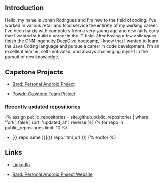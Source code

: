 ## Introduction

Hello, my name is Jonah Rodriguez and I'm new to the field of coding. I've worked in various retail and food service the entirety of my working career. I've been handy with computers from a very young age and new fairly early that I wanted to build a career in the IT field. After having a few colleagues finish the CNM Ingenuity DeepDive bootcamp, I knew that I wanted to learn the Java Coding language and pursue a career in code development. I'm an excellent learner, self-motivated, and always challenging myself in the pursuit of new knowledge.

## Capstone Projects

* [Bard: Personal Android Project](github.com/JonahRodriguez281/bard)

* [Powdr: Capstone Team Project](github.com/powdr-ddc/powdr-ddc.github)

### Recently updated repositiories

{% assign public_repositories = site.github.public_repositories | where: 'fork', false | sort: 'updated_at' | reverse %}
{% for repo in public_repositories limit: 10 %}
* [{{ repo.name }}]({{ repo.html_url }})
{% endfor %}

## Links

* [LinkedIn](https://www.linkedin.com/in/jonah-rodriguez-106b231b5/)

* [Bard: Personal Android Project Website](jonahrodriguez281.github.io/bard/)